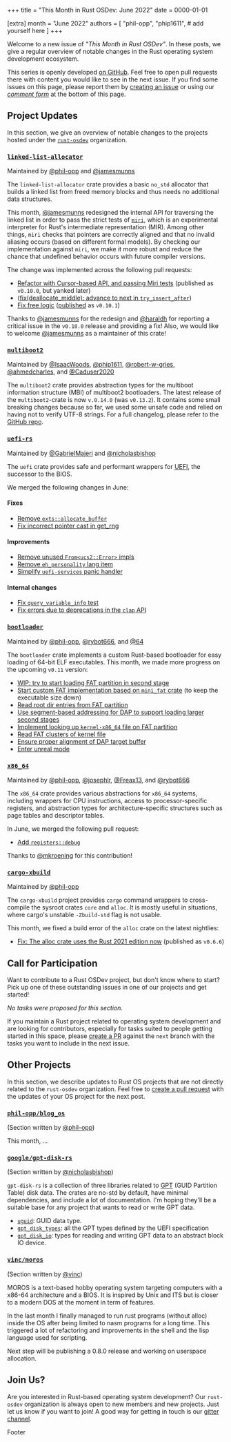 +++
title = "This Month in Rust OSDev: June 2022"
date = 0000-01-01

[extra]
month = "June 2022"
authors = [
    "phil-opp",
    "phip1611",
    # add yourself here
]
+++

Welcome to a new issue of _"This Month in Rust OSDev"_. In these posts, we give a regular overview of notable changes in the Rust operating system development ecosystem.

<!-- more -->

This series is openly developed [on GitHub](https://github.com/rust-osdev/homepage/). Feel free to open pull requests there with content you would like to see in the next issue. If you find some issues on this page, please report them by [creating an issue](https://github.com/rust-osdev/homepage/issues/new) or using our [_comment form_](#comment-form) at the bottom of this page.

<!--
    This is a draft for the upcoming "This Month in Rust OSDev (June 2022)" post.
    Feel free to create pull requests against the `next` branch to add your
    content here.
    Please take a look at the past posts on https://rust-osdev.com/ to see the
    general structure of these posts.
-->

## Project Updates

In this section, we give an overview of notable changes to the projects hosted under the [`rust-osdev`] organization.

[`rust-osdev`]: https://github.com/rust-osdev/about

### [`linked-list-allocator`](https://github.com/rust-osdev/linked-list-allocator)

<span class="maintainers">Maintained by [@phil-opp](https://github.com/phil-opp) and [@jamesmunns](https://github.com/jamesmunns)</span>

The `linked-list-allocator` crate provides a basic `no_std` allocator that builds a linked list from freed memory blocks and thus needs no additional data structures.

This month, [@jamesmunns](https://github.com/jamesmunns) redesigned the internal API for traversing the linked list in order to pass the strict tests of [`miri`](https://github.com/rust-lang/miri), which is an experimental interpreter for Rust's intermediate representation (MIR). Among other things, `miri` checks that pointers are correctly aligned and that no invalid aliasing occurs (based on different formal models). By checking our implementation against `miri`, we make it more robust and reduce the chance that undefined behavior occurs with future compiler versions.

The change was implemented across the following pull requests:

- [Refactor with Cursor-based API, and passing Miri tests](https://github.com/rust-osdev/linked-list-allocator/pull/62) <span class="gray">(published as `v0.10.0`, but yanked later)</span>
- ([fix(deallocate_middle): advance to next in `try_insert_after`](https://github.com/rust-osdev/linked-list-allocator/pull/63))
- [Fix free logic](https://github.com/rust-osdev/linked-list-allocator/pull/64) <span class="gray">([published](https://github.com/rust-osdev/linked-list-allocator/pull/65) as `v0.10.1`)</span>

Thanks to [@jamesmunns](https://github.com/jamesmunns) for the redesign and [@haraldh](https://github.com/haraldh) for reporting a critical issue in the `v0.10.0` release and providing a fix! Also, we would like to welcome [@jamesmunns](https://github.com/jamesmunns) as a maintainer of this crate!

### [`multiboot2`](https://github.com/rust-osdev/multiboot2)

<span class="maintainers">Maintained by [@IsaacWoods](https://github.com/IsaacWoods), [@phip1611](https://github.com/phip1611), [@robert-w-gries](https://github.com/robert-w-gries), [@ahmedcharles](https://github.com/ahmedcharles), and [@Caduser2020](https://github.com/Caduser2020)</span>

The `multiboot2` crate provides abstraction types for the multiboot information structure (MBI)
of multiboot2 bootloaders. The latest release of the `multiboot2`-crate is now `v.0.14.0` (was
`v0.13.2`). It contains some small breaking changes because so far, we used some unsafe code and
relied on having not to verify UTF-8 strings. For a full changelog, please refer to the 
[GitHub repo](https://github.com/rust-osdev/multiboot2/blob/main/multiboot2/Changelog.md).

### [`uefi-rs`](https://github.com/rust-osdev/uefi-rs)

<span class="maintainers">Maintained by [@GabrielMajeri](https://github.com/GabrielMajeri) and [@nicholasbishop](https://github.com/nicholasbishop)</span>

The `uefi` crate provides safe and performant wrappers for [UEFI](https://en.wikipedia.org/wiki/Unified_Extensible_Firmware_Interface), the successor to the BIOS.

We merged the following changes in June:

#### Fixes

- [Remove `exts::allocate_buffer`](https://github.com/rust-osdev/uefi-rs/pull/443)
- [Fix incorrect pointer cast in get_rng](https://github.com/rust-osdev/uefi-rs/pull/447)

#### Improvements

- [Remove unused `From<ucs2::Error>` impls](https://github.com/rust-osdev/uefi-rs/pull/450)
- [Remove `eh_personality` lang item](https://github.com/rust-osdev/uefi-rs/pull/451)
- [Simplify `uefi-services` panic handler](https://github.com/rust-osdev/uefi-rs/pull/453)

#### Internal changes

- [Fix `query_variable_info` test](https://github.com/rust-osdev/uefi-rs/pull/442)
- [Fix errors due to deprecations in the `clap` API](https://github.com/rust-osdev/uefi-rs/pull/445)

### [`bootloader`](https://github.com/rust-osdev/bootloader)

<span class="maintainers">Maintained by [@phil-opp](https://github.com/phil-opp), [@rybot666](https://github.com/rybot666), and [@64](https://github.com/64)</span>

The `bootloader` crate implements a custom Rust-based bootloader for easy loading of 64-bit ELF executables. This month, we made more progress on the upcoming `v0.11` version:

- [WIP: try to start loading FAT partition in second stage](https://github.com/rust-osdev/bootloader/commit/3b6aa00dc33005f4353568c5dccad694d0f54f90)
- [Start custom FAT implementation based on `mini_fat` crate](https://github.com/rust-osdev/bootloader/commit/abfdba522e990fcaf865302b7b7d91f0abef04a7) (to keep the executable size down)
- [Read root dir entries from FAT partition](https://github.com/rust-osdev/bootloader/commit/96d2bdbae6fdc91c8df958fd09d4207a3ab20020)
- [Use segment-based addressing for DAP to support loading larger second stages](https://github.com/rust-osdev/bootloader/commit/eef2109861d718e0da82b3c5e4c2d9308d34da56)
- [Implement looking up `kernel-x86_64` file on FAT partition](https://github.com/rust-osdev/bootloader/commit/1d7ff1f0627fa33dab3f811af150a547e1f48172)
- [Read FAT clusters of kernel file](https://github.com/rust-osdev/bootloader/commit/06d3b9521cc8bac981068bafe0ab84b5c4a7e8c0)
- [Ensure proper alignment of DAP target buffer](https://github.com/rust-osdev/bootloader/commit/6e8f9fa964bfcd23b95fe902fe3a5f2c55065e27)
- [Enter unreal mode](https://github.com/rust-osdev/bootloader/commit/7a24837692d96c8e9b04377fa2e7646648637dcb)

### [`x86_64`](https://github.com/rust-osdev/x86_64)

<span class="maintainers">Maintained by [@phil-opp](https://github.com/phil-opp), [@josephlr](https://github.com/orgs/rust-osdev/people/josephlr), [@Freax13](https://github.com/orgs/rust-osdev/people/Freax13), and [@rybot666](https://github.com/orgs/rust-osdev/people/rybot666)</span>

The `x86_64` crate provides various abstractions for `x86_64` systems, including wrappers for CPU instructions, access to processor-specific registers, and abstraction types for architecture-specific structures such as page tables and descriptor tables.

In June, we merged the following pull request:

- [Add `registers::debug`](https://github.com/rust-osdev/x86_64/pull/286)

Thanks to [@mkroening](https://github.com/mkroening) for this contribution!

### [`cargo-xbuild`](https://github.com/rust-osdev/cargo-xbuild)

<span class="maintainers">Maintained by [@phil-opp](https://github.com/phil-opp)</span>

The `cargo-xbuild` project provides `cargo` command wrappers to cross-compile the sysroot crates `core` and `alloc`. It is mostly useful in situations, where cargo's unstable `-Zbuild-std` flag is not usable.

This month, we fixed a build error of the `alloc` crate on the latest nightlies:

- [Fix: The alloc crate uses the Rust 2021 edition now](https://github.com/rust-osdev/cargo-xbuild/pull/105) <span class="gray">(published as `v0.6.6`)</span>

## Call for Participation

Want to contribute to a Rust OSDev project, but don't know where to start? Pick up one of these outstanding
issues in one of our projects and get started!

<!--
Please use the following template for adding items:
- [(`repo_name`) Issue Description](https://example.com/link-to-issue)
-->

<span class="gray">

_No tasks were proposed for this section._

</span>

If you maintain a Rust project related to operating system development and are looking for contributors, especially for tasks suited to people getting started in this space, please [create a PR](https://github.com/rust-osdev/homepage/pulls) against the `next` branch with the tasks you want to include in the next issue.

## Other Projects

In this section, we describe updates to Rust OS projects that are not directly related to the `rust-osdev` organization. Feel free to [create a pull request](https://github.com/rust-osdev/homepage/pulls) with the updates of your OS project for the next post.

### [`phil-opp/blog_os`](https://github.com/phil-opp/blog_os)

<span class="maintainers">(Section written by [@phil-opp](https://github.com/phil-opp))</span>

This month, ...

### [`google/gpt-disk-rs`](https://github.com/google/gpt-disk-rs)

<span class="maintainers">(Section written by [@nicholasbishop](https://github.com/nicholasbishop))</span>

`gpt-disk-rs` is a collection of three libraries related to [GPT](https://en.wikipedia.org/wiki/GUID_Partition_Table) (GUID Partition Table) disk data. The crates are no-std by default, have minimal dependencies, and include a lot of documentation. I'm hoping they'll be a suitable base for any project that wants to read or write GPT data.

* [`uguid`](https://crates.io/crates/uguid): GUID data type.
* [`gpt_disk_types`](https://crates.io/crates/gpt_disk_types): all the GPT types defined by the UEFI specification
* [`gpt_disk_io`](https://crates.io/crates/gpt_disk_io): types for reading and writing GPT data to an abstract block IO device.

### [`vinc/moros`](https://github.com/vinc/moros)

<span class="maintainers">(Section written by [@vinc](https://github.com/vinc))</span>

MOROS is a text-based hobby operating system targeting computers with a x86-64 architecture and a BIOS. It is inspired by Unix and ITS but is closer to a modern DOS at the moment in term of features.

In the last month I finally managed to run rust programs (without alloc) inside the OS after being limited to nasm programs for a long time. This triggered a lot of refactoring and improvements in the shell and the lisp language used for scripting.

Next step will be publishing a 0.8.0 release and working on userspace allocation.

## Join Us?

Are you interested in Rust-based operating system development? Our `rust-osdev` organization is always open to new members and new projects. Just let us know if you want to join! A good way for getting in touch is our [gitter channel](https://gitter.im/rust-osdev/Lobby).


<!--
TODO: Update publication date
-->
Footer
